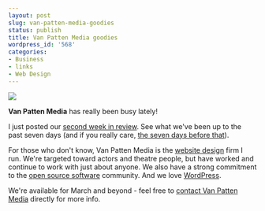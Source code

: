 ```yaml
---
layout: post
slug: van-patten-media-goodies
status: publish
title: Van Patten Media goodies
wordpress_id: '568'
categories:
- Business
- links
- Web Design
---
```


![](http://www.chrisvanpatten.com/wp-content/uploads/2012/02/Google-Calendar.png)

**Van Patten Media** has really been busy lately!

I just posted our [second week in review](http://www.vanpattenmedia.com/2012/one-week-more-vpm-week-in-review/). See what we've been up to the past seven days (and if you really care, [the seven days before that](http://www.vanpattenmedia.com/2012/week-in-review-january-20-26/)).

For those who don't know, Van Patten Media is the [website design](http://www.vanpattenmedia.com/) firm I run. We're targeted toward actors and theatre people, but have worked and continue to work with just about anyone. We also have a strong commitment to the [open source software](http://labs.vanpattenmedia.com/) community. And we love [WordPress](http://www.vanpattenmedia.com/how/websites/).

We're available for March and beyond - feel free to [contact Van Patten Media](http://www.vanpattenmedia.com/contact/) directly for more info.
